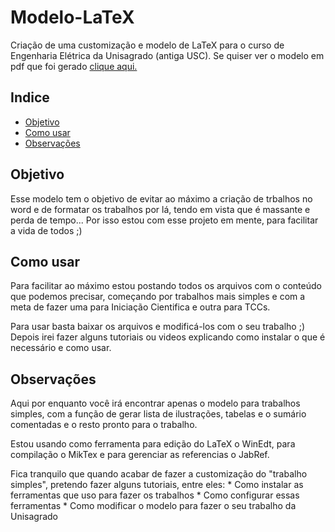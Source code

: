 # Modelo-LaTeX
Criação de uma customização e modelo de LaTeX para o curso de Engenharia Elétrica da Unisagrado (antiga USC).
Se quiser ver o modelo em pdf que foi gerado <a target="_blank" href="https://github.com/FelipeSantos21/Modelo-LaTeX/blob/master/modelo-unisagrado.pdf" >clique aqui. </a>


## Indice

* [Objetivo](#objetivo)
* [Como usar](#como-usar)
* [Observações](#observações)

## Objetivo

Esse modelo tem o objetivo de evitar ao máximo a criação de trbalhos no word e de formatar os trabalhos por lá, tendo em vista que é massante e perda de tempo...
Por isso estou com esse projeto em mente, para facilitar a vida de todos ;)

## Como usar

Para facilitar ao máximo estou postando todos os arquivos com o conteúdo que podemos precisar, começando por trabalhos mais simples e com a meta de fazer uma para Iniciação Cientifica e outra para TCCs.

Para usar basta baixar os arquivos e modificá-los com o seu trabalho ;)
Depois irei fazer alguns tutoriais ou videos explicando como instalar o que é necessário e como usar.

## Observações

Aqui por enquanto você irá encontrar apenas o modelo para trabalhos simples, com a função de gerar lista de ilustrações, tabelas e o sumário comentadas e o resto pronto para o trabalho.

Estou usando como ferramenta para edição do LaTeX o WinEdt, para compilação o MikTex e para gerenciar as referencias o JabRef.

Fica tranquilo que quando acabar de fazer a customização do "trabalho simples", pretendo fazer alguns tutoriais, entre eles:
    * Como instalar as ferramentas que uso para fazer os trabalhos 
    * Como configurar essas ferramentas
    * Como modificar o modelo para fazer o seu trabalho da Unisagrado
